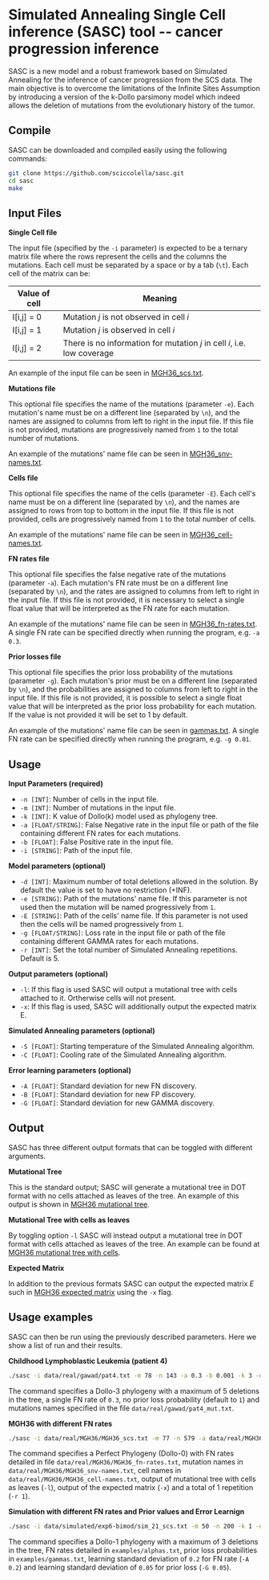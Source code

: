 Simulated Annealing Single Cell inference (SASC) tool -- cancer progression inference
===================

SASC is  a new model and a robust framework based on Simulated Annealing for the inference of cancer progression from the SCS data.
The main objective is to overcome the limitations of the Infinite Sites Assumption by introducing a version of the k-Dollo parsimony model which indeed allows the deletion of mutations from the evolutionary history of the tumor. 

<!-- A detailed description of the framework can be found in published version of the paper [Inferring Cancer Progression from Single Cell Sequencing while allowing loss of mutations](#). -->

Compile
--------

SASC can be downloaded and compiled easily using the following commands:
```bash
git clone https://github.com/sciccolella/sasc.git
cd sasc
make
```

Input Files
-------------

**Single Cell file**

The input file (specified by the `-i` parameter) is expected to be a ternary matrix file where the rows represent the cells and the columns the mutations. Each cell must be separated by a space or by a tab (`\t`). Each cell of the matrix can be:

| Value of cell | Meaning |
| ------------- | ------------- |
| I[i,j] = 0    | Mutation *j* is not observed in cell *i*  |
| I[i,j] = 1    | Mutation *j* is observed in cell *i*  |
| I[i,j] = 2    | There is no information for mutation *j* in cell *i*, i.e. low coverage  |

An example of the input file can be seen in [MGH36_scs.txt](data/real/MGH36/MGH36_scs.txt).

**Mutations file**

This optional file specifies the name of the mutations (parameter `-e`). Each mutation's name must be on a different line (separated by `\n`), and the names are assigned to columns from left to right in the input file. If this file is not provided, mutations are progressively named from `1` to the total number of mutations.

An example of the mutations' name file can be seen in [MGH36_snv-names.txt](data/real/MGH36/MGH36_snv-names.txt).

**Cells file**

This optional file specifies the name of the cells (parameter `-E`). Each cell's name must be on a different line (separated by `\n`), and the names are assigned to rows from top to bottom in the input file. If this file is not provided, cells are progressively named from `1` to the total number of cells.

An example of the mutations' name file can be seen in [MGH36_cell-names.txt](data/real/MGH36/MGH36_cell-names.txt).

**FN rates file**

This optional file specifies the false negative rate of the mutations (parameter `-a`). Each mutation's FN rate must be on a different line (separated by `\n`), and the rates are assigned to columns from left to right in the input file. If this file is not provided, it is necessary to select a single float value that will be interpreted as the FN rate for each mutation.

An example of the mutations' name file can be seen in [MGH36_fn-rates.txt](data/real/MGH36/MGH36_fn-rates.txt).
A single FN rate can be specified directly when running the program, e.g. `-a 0.3`.

**Prior losses file**

This optional file specifies the prior loss probability of the mutations (parameter `-g`). Each mutation's prior must be on a different line (separated by `\n`), and the probabilities are assigned to columns from left to right in the input file. If this file is not provided, it is possible to select a single float value that will be interpreted as the prior loss probability for each mutation. If the value is not provided it will be set to 1 by default.

An example of the mutations' name file can be seen in [gammas.txt](examples/gammas.txt).
A single FN rate can be specified directly when running the program, e.g. `-g 0.01`.


Usage
----------

**Input Parameters (required)**

- `-n [INT]`: Number of cells in the input file.
- `-m [INT]`: Number of mutations in the input file.
- `-k [INT]`: K value of Dollo(k) model used as phylogeny tree.
- `-a [FLOAT/STRING]`: False Negative rate in the input file or path of the file containing different FN rates for each mutations.
- `-b [FLOAT]`: False Positive rate in the input file.
- `-i [STRING]`: Path of the input file.

**Model parameters (optional)**
- `-d [INT]`: Maximum number of total deletions allowed in the solution. By default the value is set to have no restriction (+INF).
- `-e [STRING]`: Path of the mutations' name file. If this parameter is not used then the mutation will be named progressively from `1`.
- `-E [STRING]`: Path of the cells' name file. If this parameter is not used then the cells will be named progressively from `1`.
- `-g [FLOAT/STRING]`: Loss rate in the input file or path of the file containing different GAMMA rates for each mutations.
- `-r [INT]`: Set the total number of Simulated Annealing repetitions. Default is 5.

**Output parameters (optional)**
- `-l`: If this flag is used SASC will output a mutational tree with cells attached to it. Ortherwise cells will not present.
- `-x`: If this flag is used, SASC will additionally output the expected matrix E.

**Simulated Annealing parameters (optional)**
- `-S [FLOAT]`: Starting temperature of the Simulated Annealing algorithm.
- `-C [FLOAT]`: Cooling rate of the Simulated Annealing algorithm.

**Error learning  parameters (optional)**
- `-A [FLOAT]`: Standard deviation for new FN discovery.
- `-B [FLOAT]`: Standard deviation for new FP discovery.
- `-G [FLOAT]`: Standard deviation for new GAMMA discovery.

Output
---------
SASC has three different output formats that can be toggled with different arguments.

**Mutational Tree**

This is the standard output; SASC will generate a mutational tree in DOT format with no cells attached as leaves of the tree. An example of this output is shown in [MGH36 mutational tree](examples/MGH36_scs_mlt_mutations_only.gv).

**Mutational Tree with cells as leaves**

By toggling option `-l` SASC will instead output a mutational tree in DOT format with cells attached as leaves of the tree. An example can be found at [MGH36 mutational tree with cells](examples/MGH36_scs_mlt.gv).

**Expected Matrix**

In addition to the previous formats SASC can output the expected matrix *E* such in [MGH36 expected matrix](examples/MGH36_scs_out.txt) using the `-x` flag.

Usage examples
--------
SASC can then be run using the previously described parameters. Here we show a list of run and their results.

**Childhood Lymphoblastic Leukemia (patient 4)**
```bash
./sasc -i data/real/gawad/pat4.txt -m 78 -n 143 -a 0.3 -b 0.001 -k 3 -d 5 -e data/real/gawad/pat4_mut.txt 
```

The command specifies a Dollo-3 phylogeny with a maximum of 5 deletions in the tree, a single FN rate of `0.3`, no prior loss probability (default to `1`) and mutations names specified in the file `data/real/gawad/pat4_mut.txt`.

**MGH36 with different FN rates**

```bash
./sasc -i data/real/MGH36/MGH36_scs.txt -m 77 -n 579 -a data/real/MGH36/MGH36_fn-rates.txt -b 0.005 -k 0 -e data/real/MGH36/MGH36_snv-names.txt -E data/real/MGH36/MGH36_cell-names.txt -l -x -r 1
```
The command specifies a Perfect Phylogeny (Dollo-0) with FN rates detailed in file `data/real/MGH36/MGH36_fn-rates.txt`, mutation names in `data/real/MGH36/MGH36_snv-names.txt`, cell names in `data/real/MGH36/MGH36_cell-names.txt`, output of mutational tree with cells as leaves (`-l`), output of the expected matrix (`-x`) and a total of 1 repetition (`-r 1`).

**Simulation with different FN rates and Prior values and Error Learnign**
```bash
./sasc -i data/simulated/exp6-bimod/sim_21_scs.txt -m 50 -n 200 -k 1 -d 3 -a examples/alphas.txt -g examples/gammas.txt -b 0.0003 -A 0.2 -G 0.05
```

The command specifies a Dollo-1 phylogeny with a maximum of 3 deletions in the tree, FN rates detailed in `examples/alphas.txt`, prior loss probabilities in `examples/gammas.txt`, learning standard deviation of `0.2` for FN rate (`-A 0.2`) and learning standard deviation of `0.05` for prior loss (`-G 0.05`).